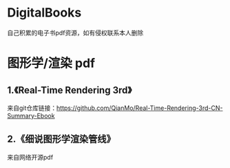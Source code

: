 # DigitalBooks
自己积累的电子书pdf资源，如有侵权联系本人删除

# 图形学/渲染 pdf
## 1.《Real-Time Rendering 3rd》
来自git仓库链接：https://github.com/QianMo/Real-Time-Rendering-3rd-CN-Summary-Ebook
## 2.《细说图形学渲染管线》
来自网络开源pdf
